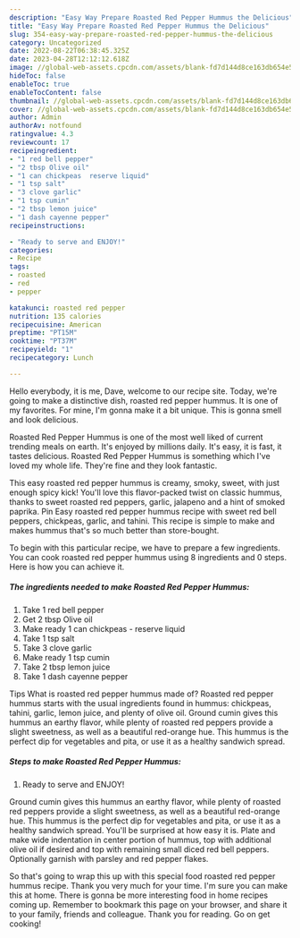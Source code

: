 ```yaml
---
description: "Easy Way Prepare Roasted Red Pepper Hummus the Delicious"
title: "Easy Way Prepare Roasted Red Pepper Hummus the Delicious"
slug: 354-easy-way-prepare-roasted-red-pepper-hummus-the-delicious
category: Uncategorized
date: 2022-08-22T06:38:45.325Z
date: 2023-04-28T12:12:12.618Z
image: //global-web-assets.cpcdn.com/assets/blank-fd7d144d8ce163db654e5a02c40b08a2775adb7897d16e4062681dc7e1b2800f.png
hideToc: false
enableToc: true
enableTocContent: false
thumbnail: //global-web-assets.cpcdn.com/assets/blank-fd7d144d8ce163db654e5a02c40b08a2775adb7897d16e4062681dc7e1b2800f.png
cover: //global-web-assets.cpcdn.com/assets/blank-fd7d144d8ce163db654e5a02c40b08a2775adb7897d16e4062681dc7e1b2800f.png
author: Admin
authorAv: notfound
ratingvalue: 4.3
reviewcount: 17
recipeingredient:
- "1 red bell pepper"
- "2 tbsp Olive oil"
- "1 can chickpeas  reserve liquid"
- "1 tsp salt"
- "3 clove garlic"
- "1 tsp cumin"
- "2 tbsp lemon juice"
- "1 dash cayenne pepper"
recipeinstructions:

- "Ready to serve and ENJOY!"
categories:
- Recipe
tags:
- roasted
- red
- pepper

katakunci: roasted red pepper 
nutrition: 135 calories
recipecuisine: American
preptime: "PT15M"
cooktime: "PT37M"
recipeyield: "1"
recipecategory: Lunch

---
```



Hello everybody, it is me, Dave, welcome to our recipe site. Today, we're going to make a distinctive dish, roasted red pepper hummus. It is one of my favorites. For mine, I'm gonna make it a bit unique. This is gonna smell and look delicious.

Roasted Red Pepper Hummus is one of the most well liked of current trending meals on earth. It's enjoyed by millions daily. It's easy, it is fast, it tastes delicious. Roasted Red Pepper Hummus is something which I've loved my whole life. They're fine and they look fantastic.

This easy roasted red pepper hummus is creamy, smoky, sweet, with just enough spicy kick! You&#39;ll love this flavor-packed twist on classic hummus, thanks to sweet roasted red peppers, garlic, jalapeno and a hint of smoked paprika. Pin Easy roasted red pepper hummus recipe with sweet red bell peppers, chickpeas, garlic, and tahini. This recipe is simple to make and makes hummus that&#39;s so much better than store-bought.


To begin with this particular recipe, we have to prepare a few ingredients. You can cook roasted red pepper hummus using 8 ingredients and 0 steps. Here is how you can achieve it.

<!--inarticleads1-->

##### The ingredients needed to make Roasted Red Pepper Hummus:

1. Take 1 red bell pepper
1. Get 2 tbsp Olive oil
1. Make ready 1 can chickpeas - reserve liquid
1. Take 1 tsp salt
1. Take 3 clove garlic
1. Make ready 1 tsp cumin
1. Take 2 tbsp lemon juice
1. Take 1 dash cayenne pepper


Tips What is roasted red pepper hummus made of? Roasted red pepper hummus starts with the usual ingredients found in hummus: chickpeas, tahini, garlic, lemon juice, and plenty of olive oil. Ground cumin gives this hummus an earthy flavor, while plenty of roasted red peppers provide a slight sweetness, as well as a beautiful red-orange hue. This hummus is the perfect dip for vegetables and pita, or use it as a healthy sandwich spread. 

<!--inarticleads2-->

##### Steps to make Roasted Red Pepper Hummus:


1. Ready to serve and ENJOY!

Ground cumin gives this hummus an earthy flavor, while plenty of roasted red peppers provide a slight sweetness, as well as a beautiful red-orange hue. This hummus is the perfect dip for vegetables and pita, or use it as a healthy sandwich spread. You&#39;ll be surprised at how easy it is. Plate and make wide indentation in center portion of hummus, top with additional olive oil if desired and top with remaining small diced red bell peppers. Optionally garnish with parsley and red pepper flakes. 

So that's going to wrap this up with this special food roasted red pepper hummus recipe. Thank you very much for your time. I'm sure you can make this at home. There is gonna be more interesting food in home recipes coming up. Remember to bookmark this page on your browser, and share it to your family, friends and colleague. Thank you for reading. Go on get cooking!
